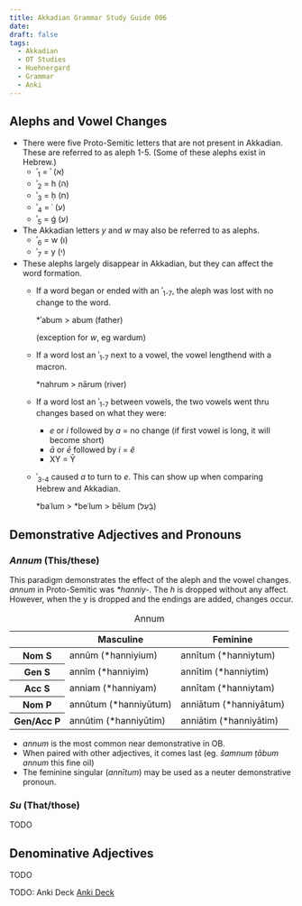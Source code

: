 ```yaml
---
title: Akkadian Grammar Study Guide 006
date: 
draft: false
tags:
  - Akkadian
  - OT Studies
  - Huehnergard
  - Grammar
  - Anki
---
```


<akkadian-toc></akkadian-toc>

<print-section>

## Alephs and Vowel Changes

- There were five Proto-Semitic letters that are not present in Akkadian. These are referred to as aleph 1-5. (Some of these alephs exist in Hebrew.)
    - ʾ<sub>1</sub> = ʾ (א)
    - ʾ<sub>2</sub> = h (ה)
    - ʾ<sub>3</sub> = ḥ (ח)
    - ʾ<sub>4</sub> = ʿ (ע)
    - ʾ<sub>5</sub> = ǵ (ע)
- The Akkadian letters *y* and *w* may also be referred to as alephs.
    - ʾ<sub>6</sub> = w (ו)
    - ʾ<sub>7</sub> = y (י)
- These alephs largely disappear in Akkadian, but they can affect the word formation.
    - If a word began or ended with an ʾ<sub>1-7</sub>, the aleph was lost with no change to the word.

        \*ʾabum > abum (father)

        (exception for *w*, eg wardum)

    - If a word lost an ʾ<sub>1-7</sub> next to a vowel, the vowel lengthend with a macron.

        \*nahrum > nārum (river)

    - If a word lost an ʾ<sub>1-7</sub> between vowels, the two vowels went thru changes based on what they were:
        - *e* or *i* followed by *a* = no change (if first vowel is long, it will become short)
        - *ā* or *ē* followed by *i* = *ê*
        - XY = Ȳ
    - ʾ<sub>3-4</sub> caused *a* to turn to *e*. This can show up when comparing Hebrew and Akkadian.

        \*baʿlum > \*beʿlum > bēlum (בַּ֫עַל)

## Demonstrative Adjectives and Pronouns

### *Annum* (This/these)

This paradigm demonstrates the effect of the aleph and the vowel changes. *annum* in Proto-Semitic was *\*hanniy-*. The *h* is dropped without any affect. However, when the y is dropped and the endings are added, changes occur.

<table>
    <caption>Annum</caption>
    <thead>
        <tr>
          <th></th>
          <th>Masculine</th>
          <th>Feminine</th>
        </tr>
      </thead>
      <tbody>
        <tr>
            <th>Nom S</td>
            <td>annûm (*hanniyium)</td>
            <td>annītum (*hanniytum)</td>
        </tr>
        <tr>
            <th>Gen S</td>
            <td>annîm (*hanniyim)</td>
            <td>annītim (*hanniytim)</td>
        </tr>
        <tr>
            <th>Acc S</td>
            <td>anniam (*hanniyam)</td>
            <td>annītam (*hanniytam)</td>
        </tr>
        <tr>
            <th>Nom P</td>
            <td>annûtum (*hanniyūtum)</td>
            <td>anniātum (*hanniyātum)</td>
        </tr>
        <tr>
            <th>Gen/Acc P</td>
            <td>annûtim (*hanniyūtim)</td>
            <td>anniātim (*hanniyātim)</td>
        </tr>
    </tbody>
</table>

- *annum* is the most common near demonstrative in OB.
- When paired with other adjectives, it comes last (eg. *šamnum ṭābum annum* this fine oil)
- The feminine singular (*annītum*) may be used as a neuter demonstrative pronoun.

### *Su* (That/those)

TODO

## Denominative Adjectives

TODO

</print-section>

TODO: Anki Deck
[Anki Deck](/anki/akkadian_006.apkg)
